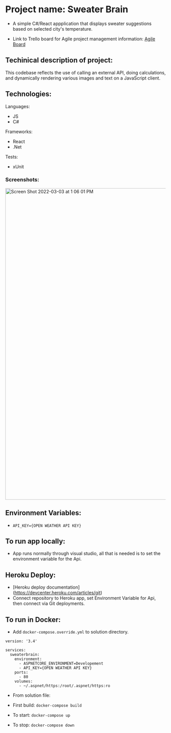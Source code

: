 # Project name: Sweater Brain
- A simple C#/React appplication that displays sweater suggestions based on selected city's temperature.

- Link to Trello board for Agile project management information:
[Agile Board](https://trello.com/b/s4tz37nX/sweater-brain)

## Techinical description of project:
This codebase reflects the use of calling an external API, doing calculations, and dynamically rendering various images and text on a JavaScript client.

## Technologies:

Languages:
- JS
- C#

Frameworks:
- React
- .Net

Tests:
- xUnit


### Screenshots:

<img width="977" alt="Screen Shot 2022-03-03 at 1 06 01 PM" src="https://user-images.githubusercontent.com/5303892/156646231-47e26ded-025e-4ced-93a8-d2adf69b23ed.png">


## Environment Variables:

- ```API_KEY={OPEN WEATHER API KEY}```

## To run app locally:
- App runs normally through visual studio, all that is needed is to set the environment variable for the Api.
## Heroku Deploy:
- [Heroku deploy documentation] (https://devcenter.heroku.com/articles/git)
- Connect repository to Heroku app, set Environment Variable for Api, then connect via Git deployments.
## To run in Docker:
- Add ```docker-compose.override.yml``` to solution directory.
```
version: '3.4'

services:
  sweaterbrain:
    environment:
      - ASPNETCORE_ENVIRONMENT=Developement
      - API_KEY={OPEN WEATHER API KEY}
    ports:
      - 80
    volumes:
      - ~/.aspnet/https:/root/.aspnet/https:ro
```


- From solution file:

- First build:
```docker-compose build```

- To start:
```docker-compose up```
- To stop:
```docker-compose down```
